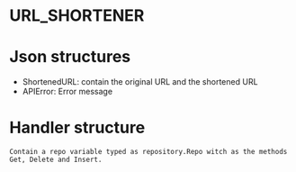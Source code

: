 # URL_SHORTENER


# Json structures

* ShortenedURL: contain the original URL and the shortened URL
* APIError: Error message



# Handler structure
    Contain a repo variable typed as repository.Repo witch as the methods Get, Delete and Insert.
